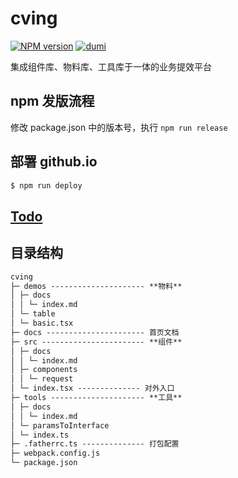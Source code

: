 # cving

[![NPM version](https://img.shields.io/npm/v/cving.svg?style=flat)](https://www.npmjs.com/package/cving)
[![dumi](https://img.shields.io/badge/docs%20by-dumi-blue)](https://github.com/umijs/dumi)

集成组件库、物料库、工具库于一体的业务提效平台

## npm 发版流程

修改 package.json 中的版本号，执行 `npm run release`

## 部署 github.io

```bash
$ npm run deploy
```

## [Todo](./TODO.md)

## 目录结构

```md
cving
├─ demos --------------------- **物料**
│ ├─ docs
│ │ └─ index.md
│ └─ table
│ └─ basic.tsx
├─ docs ---------------------- 首页文档
├─ src ----------------------- **组件**
│ ├─ docs
│ │ └─ index.md
│ ├─ components
│ │ └─ request
│ └─ index.tsx -------------- 对外入口
├─ tools --------------------- **工具**
│ ├─ docs
│ │ └─ index.md
│ └─ paramsToInterface
│ └─ index.ts
├─ .fatherrc.ts -------------- 打包配置
├─ webpack.config.js
└─ package.json
```
